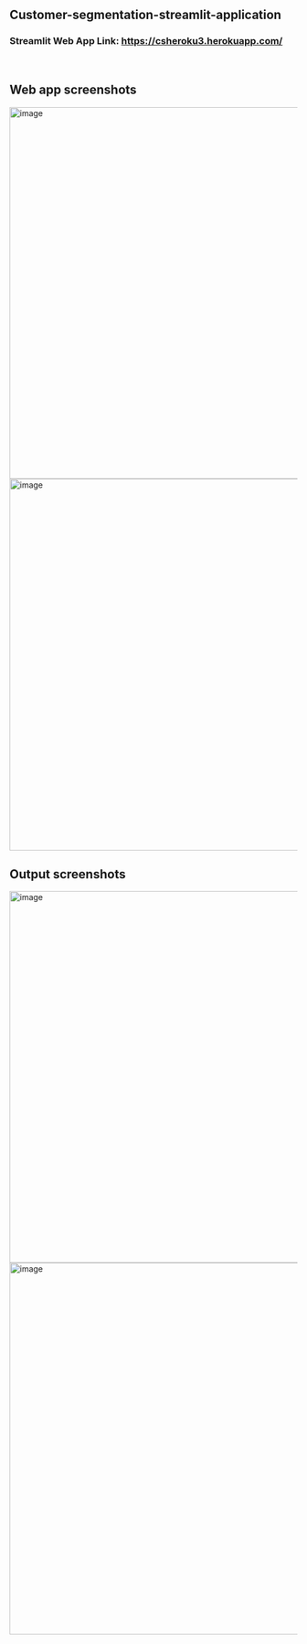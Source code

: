 ## Customer-segmentation-streamlit-application <br>

### Streamlit Web App Link: https://csheroku3.herokuapp.com/ <br>

<br>

## Web app screenshots

<img width="650" alt="image" src="https://user-images.githubusercontent.com/41443395/170888392-e2ed5082-2652-486f-931b-a221c3366c3a.png">

<img width="650" alt="image" src="https://user-images.githubusercontent.com/41443395/170888432-84df8464-315a-4ff3-adf2-fb19fe6c4909.png">

## Output screenshots
<img width="650" alt="image" src="https://user-images.githubusercontent.com/41443395/170888482-46d4322d-284a-440a-8c97-d92b3452b113.png">

<img width="650" alt="image" src="https://user-images.githubusercontent.com/41443395/170888497-480b7b0b-8ce0-473c-825f-c1532e883dee.png">

